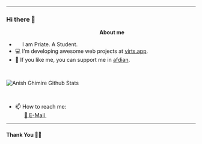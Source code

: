 ***********************************
### Hi there 👋

&nbsp;&nbsp;&nbsp;&nbsp;&nbsp;&nbsp;&nbsp;&nbsp;&nbsp;&nbsp;&nbsp;&nbsp;&nbsp;&nbsp;&nbsp;&nbsp;&nbsp;&nbsp;&nbsp;&nbsp;&nbsp;&nbsp;&nbsp;&nbsp;&nbsp;&nbsp;&nbsp;&nbsp;&nbsp;&nbsp;&nbsp;&nbsp;&nbsp;&nbsp;&nbsp;&nbsp;&nbsp;&nbsp;&nbsp;&nbsp;&nbsp;&nbsp;&nbsp;&nbsp;&nbsp;&nbsp;&nbsp;&nbsp;&nbsp;&nbsp;&nbsp;&nbsp;&nbsp;&nbsp;&nbsp;&nbsp;&nbsp;&nbsp;&nbsp;&nbsp;&nbsp;&nbsp;&nbsp;<b>About me</b> <br>
- <img src ="https://s3.amazonaws.com/pix.iemoji.com/images/emoji/apple/ios-12/256/boy-light-skin-tone.png" height= 15px width = 15px> I am Priate. A Student.
- 💻 I’m developing awesome web projects at [virts.app](http://www.virts.app).
- 🌹 If you like me, you can support me in [afdian](https://www.afdian.net/@priate).

<br />


![Anish Ghimire Github Stats](https://github-readme-stats.vercel.app/api?username=PriateXYF&show_icons=true&title_color=0480ef&icon_color=79ff97&text_color=fff&bg_color=151515)

<br /> 

- 📫 How to reach me:<br>
&nbsp;&nbsp;&nbsp;&nbsp;&nbsp;&nbsp;<a href = "mailto:ufoquinccy@outlook.com">📧 E-Mail </a>&nbsp;&nbsp;
*************

#### Thank You 🙏🏼
